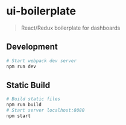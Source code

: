 # ui-boilerplate

> React/Redux boilerplate for dashboards

## Development

``` bash
# Start webpack dev server
npm run dev
```
## Static Build

``` bash
# Build static files
npm run build
# Start server localhost:8080
npm start
```
